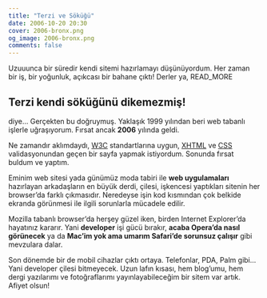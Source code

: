 ```yaml
---
title: "Terzi ve Söküğü"
date: 2006-10-20 20:30
cover: 2006-bronx.png
og_image: 2006-bronx.png
comments: false
---
```


Uzuuunca bir süredir kendi sitemi hazırlamayı düşünüyordum. Her zaman bir iş,
bir yoğunluk, açıkcası bir bahane çıktı! Derler ya,
READ_MORE

## Terzi kendi söküğünü dikemezmiş!

diye... Gerçekten bu doğruymuş. Yaklaşık 1999 yılından beri web tabanlı
işlerle uğraşıyorum. Fırsat ancak **2006** yılında geldi.

Ne zamandır aklımdaydı, [W3C][w3c] standartlarına uygun, [XHTML][xhtml] ve
[CSS][css-validator] validasyonundan geçen bir sayfa yapmak istiyordum.
Sonunda fırsat buldum ve yaptım.

Eminim web sitesi yada günümüz moda tabiri ile **web uygulamaları** hazırlayan
arkadaşların en büyük derdi, çilesi, işkencesi yaptıkları sitenin her browser’da
farklı çıkmasıdır. Neredeyse işin kod kısmından çok belkide ekranda görünmesi
ile ilgili sorunlarla mücadele edilir.

Mozilla tabanlı browser’da herşey güzel iken, birden Internet Explorer’da
hayatınız kararır. Yani **developer** işi gücü bırakır, **acaba Opera’da nasıl
görünecek** ya da **Mac’im yok ama umarım Safari’de sorunsuz çalışır** gibi
mevzulara dalar.

Son dönemde bir de mobil cihazlar çıktı ortaya. Telefonlar, PDA, Palm gibi...
Yani developer çilesi bitmeyecek. Uzun lafın kısası, hem blog’umu, hem dergi 
yazılarımı ve fotoğraflarımı yayınlayabileceğim bir sitem var artık. Afiyet 
olsun!

[w3c]: http://www.w3c.org/
[xhtml]: http://validator.w3.org/
[css-validator]: http://jigsaw.w3.org/css-validator/
